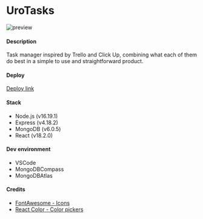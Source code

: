 # UroTasks
![preview](https://github.com/marcola47/uroTasks/assets/78169543/674388c9-9514-4429-9e0e-d3f7892f94e2)


#### Description
Task manager inspired by Trello and Click Up, combining what each of them do best in a simple to use and straightforward product.

#### Deploy
[Deploy link](https://urotasks.onrender.com/)

#### Stack
- Node.js (v16.19.1)
- Express (v4.18.2)
- MongoDB (v6.0.5)
- React (v18.2.0)

#### Dev environment
- VSCode
- MongoDBCompass
- MongoDBAtlas

#### Credits
- [FontAwesome - Icons](https://fontawesome.com/start)
- [React Color - Color pickers](https://casesandberg.github.io/react-color/)
